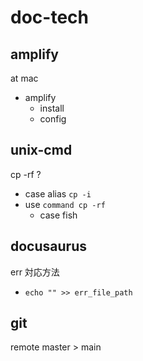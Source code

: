 
# doc-tech


## amplify

at mac
- amplify
  - install
  - config


## unix-cmd

cp -rf ?
- case alias `cp -i`
- use `command cp -rf`
  - case fish


## docusaurus

err 対応方法
- `echo "" >> err_file_path`


## git

remote master > main




